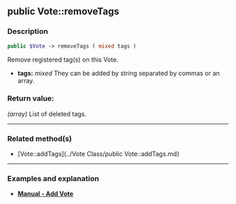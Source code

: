 ## public Vote::removeTags

### Description    

```php
public $Vote -> removeTags ( mixed tags )
```

Remove registered tag(s) on this Vote.    
- **tags:** *mixed* They can be added by string separated by commas or an array.



### Return value:   

*(array)* List of deleted tags.


---------------------------------------

### Related method(s)      

* [Vote::addTags](../Vote Class/public Vote::addTags.md)    

---------------------------------------

### Examples and explanation

* **[Manual - Add Vote](https://github.com/julien-boudry/Condorcet/wiki/II-%23-B.-Vote-management-%23-1.-Add-Vote)**    
